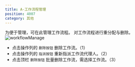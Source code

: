 ```yaml
---
title: A-工作流程管理
position: 4007
category: 其他
---
```


为便于管理，可在此管理工作流程。
对工作流程进行重分配与删除。
![workflowManage](/workflowManage.png)
- 点击操作列的 `删除按钮` 删除工作流。（1）
- 点击操作列的 `指派按钮` 重新指派工作流代理人。（2）
- 点击顶栏 `删除按钮` 批量删除工作流，需选择工作流。（3）